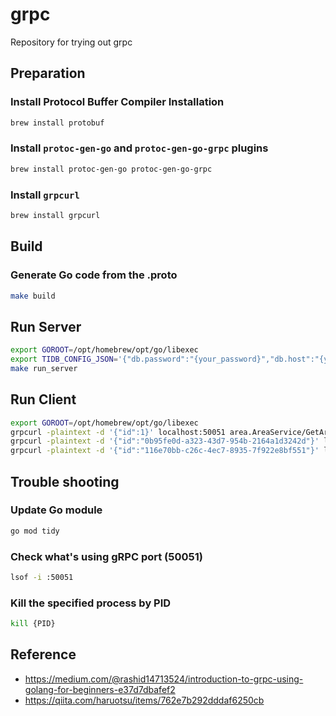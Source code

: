 # grpc
Repository for trying out grpc

## Preparation
### Install Protocol Buffer Compiler Installation
```sh
brew install protobuf
```

### Install `protoc-gen-go` and `protoc-gen-go-grpc` plugins
```sh
brew install protoc-gen-go protoc-gen-go-grpc
```

### Install `grpcurl`
```sh
brew install grpcurl
```

## Build
### Generate Go code from the .proto
```sh
make build
```

## Run Server
```sh
export GOROOT=/opt/homebrew/opt/go/libexec
export TIDB_CONFIG_JSON='{"db.password":"{your_password}","db.host":"{your_host}","db.name":"{your_db}","db.user":"{your_user}"}'
make run_server
```

## Run Client
```sh
export GOROOT=/opt/homebrew/opt/go/libexec
grpcurl -plaintext -d '{"id":1}' localhost:50051 area.AreaService/GetArea 
grpcurl -plaintext -d '{"id":"0b95fe0d-a323-43d7-954b-2164a1d3242d"}' localhost:50051 restaurant.RestaurantService/GetRestaurant
grpcurl -plaintext -d '{"id":"116e70bb-c26c-4ec7-8935-7f922e8bf551"}' localhost:50051 menu.MenuService/GetMenu
```

## Trouble shooting
### Update Go module
```sh
go mod tidy
```

### Check what's using gRPC port (50051)
```sh
lsof -i :50051
```

### Kill the specified process by PID
```sh
kill {PID}
```

## Reference
- https://medium.com/@rashid14713524/introduction-to-grpc-using-golang-for-beginners-e37d7dbafef2
- https://qiita.com/haruotsu/items/762e7b292dddaf6250cb
